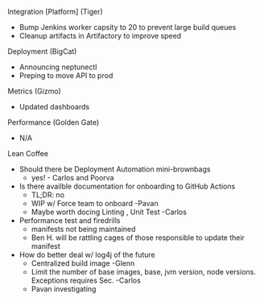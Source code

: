 


Integration [Platform] (Tiger)
- Bump Jenkins worker capsity to 20 to prevent large build queues
- Cleanup artifacts in Artifactory to improve speed

Deployment (BigCat)
- Announcing neptunectl
- Preping to move API to prod

Metrics (Gizmo)
- Updated dashboards

Performance (Golden Gate)
- N/A

Lean Coffee

- Should there be Deployment Automation mini-brownbags
	- yes! - Carlos and Poorva
- Is there availble documentation for onboarding to GitHub Actions
  - TL;DR: no
  - WIP w/ Force team to onboard -Pavan
  - Maybe worth docing Linting , Unit Test -Carlos
- Performance test and firedrills
	- manifests not being maintained
	- Ben H. will be rattling cages of those responsible to update their manifest
- How do better deal w/ log4j of the future
	- Centralized build image -Glenn
	- Limit the number of base images, base, jvm version, node versions. Exceptions requires Sec. -Carlos
	- Pavan investigating 
<!--stackedit_data:
eyJoaXN0b3J5IjpbLTQyMjIxODA3OSw4NDk4MzU2LC0xNDYwMD
c2NjAsLTE0OTU3NTM5NjcsLTU3MTkyNjk4NSw2ODI3NzY2MzVd
fQ==
-->